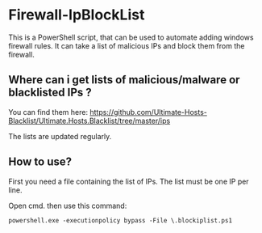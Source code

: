 # Firewall-IpBlockList
This is a PowerShell script, that can be used to automate adding windows firewall rules.
It can take a list of malicious IPs and block them from the firewall.

## Where can i get lists of malicious/malware or blacklisted IPs ?
You can find them here:
https://github.com/Ultimate-Hosts-Blacklist/Ultimate.Hosts.Blacklist/tree/master/ips

The lists are updated regularly.

## How to use?
First you need a file containing the list of IPs.
The list must be one IP per line.

Open cmd. then use this command:
```
powershell.exe -executionpolicy bypass -File \.blockiplist.ps1
```
